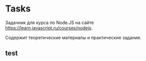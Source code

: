 # Tasks

Задачник для курса по Node.JS на сайте https://learn.javascript.ru/courses/nodejs.

Содержит теоретические материалы и практические задания.

## test
